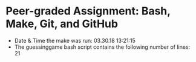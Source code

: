 # Peer-graded Assignment: Bash, Make, Git, and GitHub
 - Date & Time the make was run: 03.30.18 13:21:15
 - The guessinggame bash script contains the following number of lines:
21
